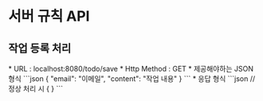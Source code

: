 <h1>서버 규칙 API</h1>

<h2>작업 등록 처리</h2>
* URL : localhost:8080/todo/save
* Http Method : GET
* 제공해야하는 JSON 형식
```json
{
  "email": "이메일",
  "content": "작업 내용"
}
```
* 응답 형식
```json
// 정상 처리 시
{
}
```